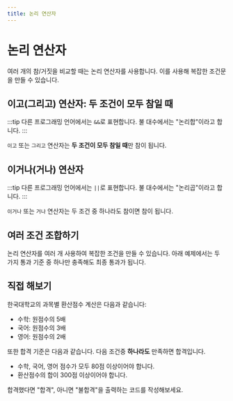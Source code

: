 ```yaml
---
title: 논리 연산자
---
```


<script setup>
import CodeRunner from "../../docs-component/code-runner.vue"
</script>

# 논리 연산자

여러 개의 참/거짓을 비교할 때는 논리 연산자를 사용합니다. 이를 사용해 복잡한 조건문을 만들 수 있습니다.

## 이고(그리고) 연산자: 두 조건이 모두 참일 때

:::tip
다른 프로그래밍 언어에서는 `&&`로 표현합니다. 불 대수에서는 "논리합"이라고 합니다.
:::

`이고` 또는 `그리고` 연산자는 **두 조건이 모두 참일 때**만 참이 됩니다.

<CodeRunner :code='`재현_수학점수: 90
재현_영어점수: 85\n
재현_통과: 재현_수학점수 > 80 이고 재현_영어점수 > 80\n
만약 재현_통과 이면
    "재현이는 시험에 통과했어요" 보여주기`' />

## 이거나(거나) 연산자

:::tip
다른 프로그래밍 언어에서는 `||`로 표현합니다. 불 대수에서는 "논리곱"이라고 합니다.
:::

`이거나` 또는 `거나` 연산자는 두 조건 중 하나라도 참이면 참이 됩니다.

<CodeRunner :code='`지수_수학점수: 75
지수_영어점수: 95\n
지수_과락: 지수_수학점수 < 80 이거나 지수_영어점수 < 80\n
만약 지수_과락 이면
    "지수는 둘중 한 과목이 80점에 미달해서 과락했어요" 보여주기`' />

## 여러 조건 조합하기

논리 연산자를 여러 개 사용하여 복잡한 조건을 만들 수 있습니다. 아래 예제에서는 두 가지 통과 기준 중 하나만 충족해도 최종 통과가 됩니다.

<CodeRunner :code='`수학점수: 85
영어점수: 90
과학점수: 75\n
통과기준1: 수학점수 > 80 이고 영어점수 > 80
통과기준2: 과학점수 > 90\n
만약 통과기준1 이고 통과기준2 이면
    "최종 통과입니다" 보여주기
아니면
    "최종 탈락입니다" 보여주기`' />

## 직접 해보기

한국대학교의 과목별 환산점수 계산은 다음과 같습니다:

-   수학: 원점수의 5배
-   국어: 원점수의 3배
-   영어: 원점수의 2배

또한 합격 기준은 다음과 같습니다. 다음 조건중 **하나라도** 만족하면 합격입니다.

-   수학, 국어, 영어 점수가 모두 80점 이상이어야 합니다.
-   환산점수의 합이 300점 이상이어야 합니다.

합격했다면 "합격", 아니면 "불합격"을 출력하는 코드를 작성해보세요.

<CodeRunner :challenge='{
    output: "합격",
    answerCode: `수학: 95
영어: 88
국어: 75
환산점수: 수학 * 5 + 영어 * 2 + 국어 * 3
과목별_합격: 수학 >= 80 이고 영어 >= 80 이고 국어 >= 80
만약 환산점수 >= 300 이거나 과목별_합격 이면
    "합격"
아니면
    "불합격"`
}'
    code="수학: 95
영어: 88
국어: 75"/>

